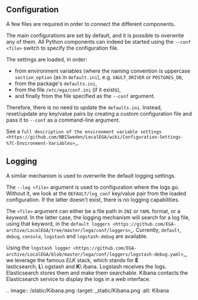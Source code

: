 Configuration
-------------

A few files are required in order to connect the different components.

The main configurations are set by default, and it is possible to
overwrite any of them. All Python components can indeed be started
using the ``--conf <file>`` switch to specify the configuration file.

The settings are loaded, in order:

* from environment variables (where the naming convention is uppercase ``section_option`` (as in ``default.ini``), e.g. ``VAULT_DRIVER`` or ``POSTGRES_DB``,
* from the package's ``defaults.ini``,
* from the file ``/etc/ega/conf.ini`` (if it exists),
* and finally from the file specified as the ``--conf`` argument.

Therefore, there is no need to update the ``defaults.ini``. Instead,
reset/update any key/value pairs by creating a custom configuration file and pass it
to ``--conf`` as a command-line argument.

See a `full description of the environment variable settings
<https://github.com/NBISweden/LocalEGA/wiki/Configuration-Settings-%7C-Environment-Variables>`_.


Logging
-------

A similar mechanism is used to overwrite the default logging settings.

The ``--log <file>`` argument is used to configuration where the logs
go.  Without it, we look at the ``DEFAULT/log_conf`` key/value pair
from the loaded configuration.  If the latter doesn't exist, there is
no logging capabilities.

The ``<file>`` argument can either be a file path in ``INI`` or
``YAML`` format, or a *keyword*. In the latter case, the logging
mechanism will search for a log file, using that keyword, in the
`default loggers
<https://github.com/EGA-archive/LocalEGA/tree/master/lega/conf/loggers>`_. Currently,
``default``, ``debug``, ``console``, ``logstash`` and
``logstash-debug`` are available.

Using the `logstash logger
<https://github.com/EGA-archive/LocalEGA/blob/master/lega/conf/loggers/logstash-debug.yaml>`_,
we leverage the famous *ELK* stack, which stands for **E**\
lasticsearch, **L**\ ogstash and **K**\ ibana. Logstash receives the
logs. Elasticsearch stores them and make them searchable. Kibana
contacts the Elasticsearch service to display the logs in a web
interface.

.. image:: /static/Kibana.png
   :target: _static/Kibana.png
   :alt: Kibana
